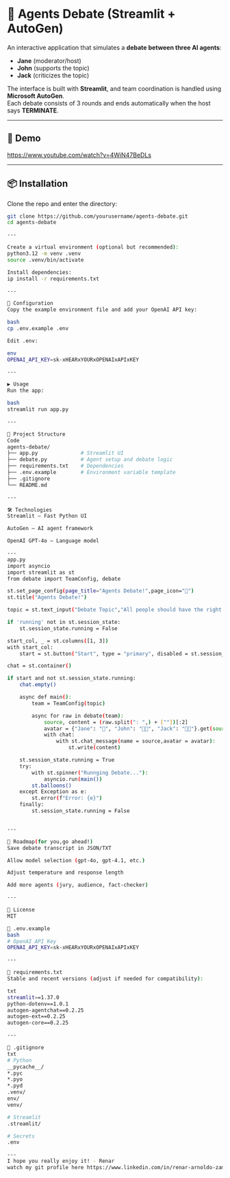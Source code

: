 # 🤖 Agents Debate (Streamlit + AutoGen)

An interactive application that simulates a **debate between three AI agents**:  
- **Jane** (moderator/host)  
- **John** (supports the topic)  
- **Jack** (criticizes the topic)  

The interface is built with **Streamlit**, and team coordination is handled using **Microsoft AutoGen**.  
Each debate consists of 3 rounds and ends automatically when the host says **TERMINATE**.

---

## 🚀 Demo
https://www.youtube.com/watch?v=4WiN47BeDLs  

---

## 📦 Installation

Clone the repo and enter the directory:

```bash
git clone https://github.com/yourusername/agents-debate.git
cd agents-debate

---

Create a virtual environment (optional but recommended):
python3.12 -m venv .venv
source .venv/bin/activate

Install dependencies:
ip install -r requirements.txt

---

🔑 Configuration
Copy the example environment file and add your OpenAI API key:

bash
cp .env.example .env

Edit .env:

env
OPENAI_API_KEY=sk-xHEARxYOURxOPENAIxAPIxKEY

---

▶️ Usage
Run the app:

bash
streamlit run app.py

---

📂 Project Structure
Code
agents-debate/
├── app.py              # Streamlit UI
├── debate.py           # Agent setup and debate logic
├── requirements.txt    # Dependencies
├── .env.example        # Environment variable template
├── .gitignore
└── README.md

---

🛠️ Technologies
Streamlit – Fast Python UI

AutoGen – AI agent framework

OpenAI GPT-4o – Language model

---
app.py
import asyncio
import streamlit as st
from debate import TeamConfig, debate

st.set_page_config(page_title="Agents Debate!",page_icon="🤖")
st.title("Agents Debate!")

topic = st.text_input("Debate Topic","All people should have the right to own guns")

if 'running' not in st.session_state:
    st.session_state.running = False

start_col, _ = st.columns([1, 3])
with start_col:
    start = st.button("Start", type = "primary", disabled = st.session_state.running)

chat = st.container()

if start and not st.session_state.running:
    chat.empty()

    async def main():
        team = TeamConfig(topic)

        async for raw in debate(team):
            source, content = (raw.split(": ",) + [""])[:2]
            avatar = {"Jane": "🤖", "John": "👍🏼", "Jack": "👎🏼"}.get(source, "💬")
            with chat:
                with st.chat_message(name = source,avatar = avatar):
                    st.write(content)

    st.session_state.running = True
    try:
        with st.spinner("Runnging Debate..."):
            asyncio.run(main())
        st.balloons()
    except Exception as e:
        st.error(f"Error: {e}")
    finally:
        st.session_state.running = False


---

📌 Roadmap(for you,go ahead!)
Save debate transcript in JSON/TXT

Allow model selection (gpt-4o, gpt-4.1, etc.)

Adjust temperature and response length

Add more agents (jury, audience, fact-checker)

---

📜 License
MIT

📄 .env.example
bash
# OpenAI API Key
OPENAI_API_KEY=sk-xHEARxYOURxOPENAIxAPIxKEY

---

📄 requirements.txt
Stable and recent versions (adjust if needed for compatibility):

txt
streamlit==1.37.0
python-dotenv==1.0.1
autogen-agentchat==0.2.25
autogen-ext==0.2.25
autogen-core==0.2.25

---

📄 .gitignore
txt
# Python
__pycache__/
*.pyc
*.pyo
*.pyd
.venv/
env/
venv/

# Streamlit
.streamlit/

# Secrets
.env

--- 
I hope you really enjoy it! - Renar
watch my git profile here https://www.linkedin.com/in/renar-arnoldo-zamora-54bb9024/
